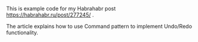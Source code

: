 This is example code for my Habrahabr post https://habrahabr.ru/post/277245/ .

The article explains how to use Command pattern to implement Undo/Redo functionality.
